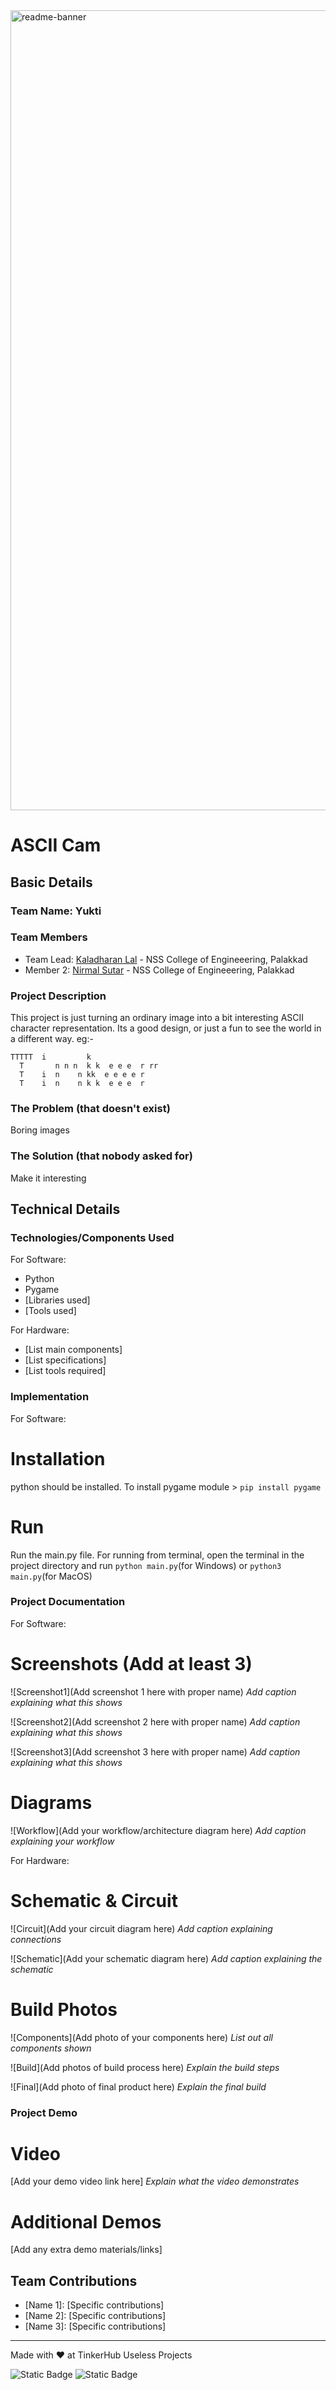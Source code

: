 <img width="1280" alt="readme-banner" src="https://github.com/user-attachments/assets/35332e92-44cb-425b-9dff-27bcf1023c6c">

# ASCII Cam


## Basic Details
### Team Name: Yukti


### Team Members
- Team Lead: <a href="https://github.com/KaladharanLal">Kaladharan Lal</a> - NSS College of Engineeering, Palakkad
- Member 2: <a href="https://github.com/Nirmalsutar">Nirmal Sutar</a> - NSS College of Engineeering, Palakkad

### Project Description
This project is just turning an ordinary image into a bit interesting ASCII character representation. Its a good design, or just a fun to see the world in a different way.
eg:-
```
TTTTT  i         k
  T       n n n  k k  e e e  r rr
  T    i  n    n kk  e e e e r
  T    i  n    n k k  e e e  r
```

### The Problem (that doesn't exist)
Boring images

### The Solution (that nobody asked for)
Make it interesting

## Technical Details
### Technologies/Components Used
For Software:
- Python
- Pygame
- [Libraries used]
- [Tools used]

For Hardware:
- [List main components]
- [List specifications]
- [List tools required]

### Implementation
For Software:
# Installation
python should be installed. To install pygame module >
`pip install pygame`

# Run
Run the main.py file.
For running from terminal, open the terminal in the project directory and run `python main.py`(for Windows) or `python3 main.py`(for MacOS)

### Project Documentation
For Software:

# Screenshots (Add at least 3)
![Screenshot1](Add screenshot 1 here with proper name)
*Add caption explaining what this shows*

![Screenshot2](Add screenshot 2 here with proper name)
*Add caption explaining what this shows*

![Screenshot3](Add screenshot 3 here with proper name)
*Add caption explaining what this shows*

# Diagrams
![Workflow](Add your workflow/architecture diagram here)
*Add caption explaining your workflow*

For Hardware:

# Schematic & Circuit
![Circuit](Add your circuit diagram here)
*Add caption explaining connections*

![Schematic](Add your schematic diagram here)
*Add caption explaining the schematic*

# Build Photos
![Components](Add photo of your components here)
*List out all components shown*

![Build](Add photos of build process here)
*Explain the build steps*

![Final](Add photo of final product here)
*Explain the final build*

### Project Demo
# Video
[Add your demo video link here]
*Explain what the video demonstrates*

# Additional Demos
[Add any extra demo materials/links]

## Team Contributions
- [Name 1]: [Specific contributions]
- [Name 2]: [Specific contributions]
- [Name 3]: [Specific contributions]

---
Made with ❤️ at TinkerHub Useless Projects 

![Static Badge](https://img.shields.io/badge/TinkerHub-24?color=%23000000&link=https%3A%2F%2Fwww.tinkerhub.org%2F)
![Static Badge](https://img.shields.io/badge/UselessProject--24-24?link=https%3A%2F%2Fwww.tinkerhub.org%2Fevents%2FQ2Q1TQKX6Q%2FUseless%2520Projects)




